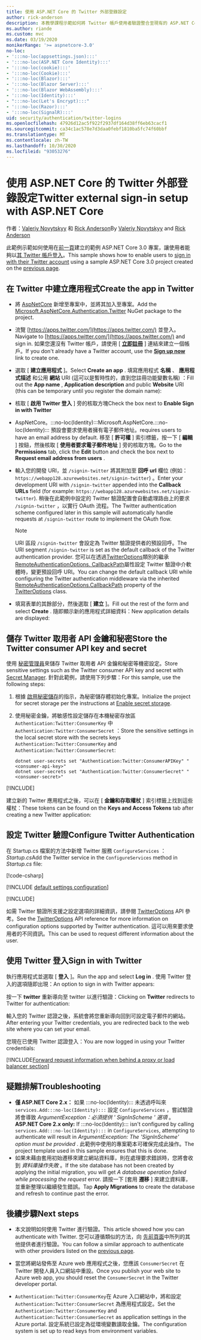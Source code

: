 ```yaml
---
title: 使用 ASP.NET Core 的 Twitter 外部登錄設定
author: rick-anderson
description: 本教學課程示範如何將 Twitter 帳戶使用者驗證整合至現有的 ASP.NET Core 應用程式。
ms.author: riande
ms.custom: mvc
ms.date: 03/19/2020
monikerRange: '>= aspnetcore-3.0'
no-loc:
- ':::no-loc(appsettings.json):::'
- ':::no-loc(ASP.NET Core Identity):::'
- ':::no-loc(cookie):::'
- ':::no-loc(Cookie):::'
- ':::no-loc(Blazor):::'
- ':::no-loc(Blazor Server):::'
- ':::no-loc(Blazor WebAssembly):::'
- ':::no-loc(Identity):::'
- ":::no-loc(Let's Encrypt):::"
- ':::no-loc(Razor):::'
- ':::no-loc(SignalR):::'
uid: security/authentication/twitter-logins
ms.openlocfilehash: 47926d12ac5f922f2937df164d38ff6eb63cacf1
ms.sourcegitcommit: ca34c1ac578e7d3daa0febf1810ba5fc74f60bbf
ms.translationtype: MT
ms.contentlocale: zh-TW
ms.lasthandoff: 10/30/2020
ms.locfileid: "93053276"
---
```

# <a name="twitter-external-sign-in-setup-with-aspnet-core"></a><span data-ttu-id="c947d-103">使用 ASP.NET Core 的 Twitter 外部登錄設定</span><span class="sxs-lookup"><span data-stu-id="c947d-103">Twitter external sign-in setup with ASP.NET Core</span></span>

<span data-ttu-id="c947d-104">作者：[Valeriy Novytskyy](https://github.com/01binary) 和 [Rick Anderson](https://twitter.com/RickAndMSFT)</span><span class="sxs-lookup"><span data-stu-id="c947d-104">By [Valeriy Novytskyy](https://github.com/01binary) and [Rick Anderson](https://twitter.com/RickAndMSFT)</span></span>

<span data-ttu-id="c947d-105">此範例示範如何使用在[前一頁](xref:security/authentication/social/index)建立的範例 ASP.NET Core 3.0 專案，讓使用者能夠以[其 Twitter 帳戶登入](https://dev.twitter.com/web/sign-in/desktop-browser)。</span><span class="sxs-lookup"><span data-stu-id="c947d-105">This sample shows how to enable users to [sign in with their Twitter account](https://dev.twitter.com/web/sign-in/desktop-browser) using a sample ASP.NET Core 3.0 project created on the [previous page](xref:security/authentication/social/index).</span></span>

## <a name="create-the-app-in-twitter"></a><span data-ttu-id="c947d-106">在 Twitter 中建立應用程式</span><span class="sxs-lookup"><span data-stu-id="c947d-106">Create the app in Twitter</span></span>

* <span data-ttu-id="c947d-107">將 [AspNetCore](https://www.nuget.org/packages/Microsoft.AspNetCore.Authentication.Twitter/3.0.0) 新增至專案中，並將其加入至專案。</span><span class="sxs-lookup"><span data-stu-id="c947d-107">Add the [Microsoft.AspNetCore.Authentication.Twitter](https://www.nuget.org/packages/Microsoft.AspNetCore.Authentication.Twitter/3.0.0) NuGet package to the project.</span></span>

* <span data-ttu-id="c947d-108">流覽 [https://apps.twitter.com/](https://apps.twitter.com/) 並登入。</span><span class="sxs-lookup"><span data-stu-id="c947d-108">Navigate to [https://apps.twitter.com/](https://apps.twitter.com/) and sign in.</span></span> <span data-ttu-id="c947d-109">如果您還沒有 Twitter 帳戶，請使用 [ **[立即註冊](https://twitter.com/signup)** ] 連結來建立一個帳戶。</span><span class="sxs-lookup"><span data-stu-id="c947d-109">If you don't already have a Twitter account, use the **[Sign up now](https://twitter.com/signup)** link to create one.</span></span>

* <span data-ttu-id="c947d-110">選取 [ **建立應用程式** ]。</span><span class="sxs-lookup"><span data-stu-id="c947d-110">Select **Create an app** .</span></span> <span data-ttu-id="c947d-111">填寫應用程式 **名稱** 、 **應用程式描述** 和公用 **網站** URI (這可以是暫時性的，直到您註冊功能變數名稱) ：</span><span class="sxs-lookup"><span data-stu-id="c947d-111">Fill out the **App name** , **Application description** and public **Website** URI (this can be temporary until you register the domain name):</span></span>

* <span data-ttu-id="c947d-112">核取 [ **啟用 Twitter 登入** ] 旁的核取方塊</span><span class="sxs-lookup"><span data-stu-id="c947d-112">Check the box next to **Enable Sign in with Twitter**</span></span>

* <span data-ttu-id="c947d-113">AspNetCore。:::no-loc(Identity):::</span><span class="sxs-lookup"><span data-stu-id="c947d-113">Microsoft.AspNetCore.:::no-loc(Identity):::</span></span> <span data-ttu-id="c947d-114">預設會要求使用者擁有電子郵件地址。</span><span class="sxs-lookup"><span data-stu-id="c947d-114">requires users to have an email address by default.</span></span> <span data-ttu-id="c947d-115">移至 [ **許可權** ] 索引標籤，按一下 [ **編輯** ] 按鈕，然後核取 [ **使用者要求電子郵件地址** ] 旁的核取方塊。</span><span class="sxs-lookup"><span data-stu-id="c947d-115">Go to the **Permissions** tab, click the **Edit** button and check the box next to **Request email address from users** .</span></span>

* <span data-ttu-id="c947d-116">輸入您的開發 URI，並 `/signin-twitter` 將其附加至 **回呼 url** 欄位 (例如： `https://webapp128.azurewebsites.net/signin-twitter`) 。</span><span class="sxs-lookup"><span data-stu-id="c947d-116">Enter your development URI with `/signin-twitter` appended into the **Callback URLs** field (for example: `https://webapp128.azurewebsites.net/signin-twitter`).</span></span> <span data-ttu-id="c947d-117">稍後在此範例中設定的 Twitter 驗證配置會自動處理路由上的要求 `/signin-twitter` ，以實行 OAuth 流程。</span><span class="sxs-lookup"><span data-stu-id="c947d-117">The Twitter authentication scheme configured later in this sample will automatically handle requests at `/signin-twitter` route to implement the OAuth flow.</span></span>

  > [!NOTE]
  > <span data-ttu-id="c947d-118">URI 區段 `/signin-twitter` 會設定為 Twitter 驗證提供者的預設回呼。</span><span class="sxs-lookup"><span data-stu-id="c947d-118">The URI segment `/signin-twitter` is set as the default callback of the Twitter authentication provider.</span></span> <span data-ttu-id="c947d-119">您可以在透過[TwitterOptions](/dotnet/api/microsoft.aspnetcore.authentication.twitter.twitteroptions)類別的繼承[RemoteAuthenticationOptions. CallbackPath](/dotnet/api/microsoft.aspnetcore.authentication.remoteauthenticationoptions.callbackpath)屬性設定 Twitter 驗證中介軟體時，變更預設回呼 URI。</span><span class="sxs-lookup"><span data-stu-id="c947d-119">You can change the default callback URI while configuring the Twitter authentication middleware via the inherited [RemoteAuthenticationOptions.CallbackPath](/dotnet/api/microsoft.aspnetcore.authentication.remoteauthenticationoptions.callbackpath) property of the [TwitterOptions](/dotnet/api/microsoft.aspnetcore.authentication.twitter.twitteroptions) class.</span></span>

* <span data-ttu-id="c947d-120">填寫表單的其餘部分，然後選取 [ **建立** ]。</span><span class="sxs-lookup"><span data-stu-id="c947d-120">Fill out the rest of the form and select **Create** .</span></span> <span data-ttu-id="c947d-121">隨即顯示新的應用程式詳細資料：</span><span class="sxs-lookup"><span data-stu-id="c947d-121">New application details are displayed:</span></span>

## <a name="store-the-twitter-consumer-api-key-and-secret"></a><span data-ttu-id="c947d-122">儲存 Twitter 取用者 API 金鑰和秘密</span><span class="sxs-lookup"><span data-stu-id="c947d-122">Store the Twitter consumer API key and secret</span></span>

<span data-ttu-id="c947d-123">使用 [秘密管理員](xref:security/app-secrets)來儲存 Twitter 取用者 API 金鑰和秘密等機密設定。</span><span class="sxs-lookup"><span data-stu-id="c947d-123">Store sensitive settings such as the Twitter consumer API key and secret with [Secret Manager](xref:security/app-secrets).</span></span> <span data-ttu-id="c947d-124">針對此範例，請使用下列步驟：</span><span class="sxs-lookup"><span data-stu-id="c947d-124">For this sample, use the following steps:</span></span>

1. <span data-ttu-id="c947d-125">根據 [啟用秘密儲存](xref:security/app-secrets#enable-secret-storage)的指示，為秘密儲存體初始化專案。</span><span class="sxs-lookup"><span data-stu-id="c947d-125">Initialize the project for secret storage per the instructions at [Enable secret storage](xref:security/app-secrets#enable-secret-storage).</span></span>
1. <span data-ttu-id="c947d-126">使用秘密金鑰，將敏感性設定儲存在本機秘密存放區 `Authentication:Twitter:ConsumerKey` 中 `Authentication:Twitter:ConsumerSecret` ：</span><span class="sxs-lookup"><span data-stu-id="c947d-126">Store the sensitive settings in the local secret store with the secrets keys `Authentication:Twitter:ConsumerKey` and `Authentication:Twitter:ConsumerSecret`:</span></span>

    ```dotnetcli
    dotnet user-secrets set "Authentication:Twitter:ConsumerAPIKey" "<consumer-api-key>"
    dotnet user-secrets set "Authentication:Twitter:ConsumerSecret" "<consumer-secret>"
    ```

[!INCLUDE[](~/includes/environmentVarableColon.md)]

<span data-ttu-id="c947d-127">建立新的 Twitter 應用程式之後，可以在 [ **金鑰和存取權杖** ] 索引標籤上找到這些權杖：</span><span class="sxs-lookup"><span data-stu-id="c947d-127">These tokens can be found on the **Keys and Access Tokens** tab after creating a new Twitter application:</span></span>

## <a name="configure-twitter-authentication"></a><span data-ttu-id="c947d-128">設定 Twitter 驗證</span><span class="sxs-lookup"><span data-stu-id="c947d-128">Configure Twitter Authentication</span></span>

<span data-ttu-id="c947d-129">在 Startup.cs 檔案的方法中新增 Twitter 服務 `ConfigureServices` ： *Startup.cs*</span><span class="sxs-lookup"><span data-stu-id="c947d-129">Add the Twitter service in the `ConfigureServices` method in *Startup.cs* file:</span></span>

[!code-csharp[](~/security/authentication/social/social-code/3.x/StartupTwitter3x.cs?name=snippet&highlight=10-15)]

[!INCLUDE [default settings configuration](includes/default-settings.md)]

[!INCLUDE[](includes/chain-auth-providers.md)]

<span data-ttu-id="c947d-130">如需 Twitter 驗證所支援之設定選項的詳細資訊，請參閱 [TwitterOptions](/dotnet/api/microsoft.aspnetcore.builder.twitteroptions) API 參考。</span><span class="sxs-lookup"><span data-stu-id="c947d-130">See the [TwitterOptions](/dotnet/api/microsoft.aspnetcore.builder.twitteroptions) API reference for more information on configuration options supported by Twitter authentication.</span></span> <span data-ttu-id="c947d-131">這可以用來要求使用者的不同資訊。</span><span class="sxs-lookup"><span data-stu-id="c947d-131">This can be used to request different information about the user.</span></span>

## <a name="sign-in-with-twitter"></a><span data-ttu-id="c947d-132">使用 Twitter 登入</span><span class="sxs-lookup"><span data-stu-id="c947d-132">Sign in with Twitter</span></span>

<span data-ttu-id="c947d-133">執行應用程式並選取 [ **登入** ]。</span><span class="sxs-lookup"><span data-stu-id="c947d-133">Run the app and select **Log in** .</span></span> <span data-ttu-id="c947d-134">使用 Twitter 登入的選項隨即出現：</span><span class="sxs-lookup"><span data-stu-id="c947d-134">An option to sign in with Twitter appears:</span></span>

<span data-ttu-id="c947d-135">按一下 **twitter** 重新導向至 twitter 以進行驗證：</span><span class="sxs-lookup"><span data-stu-id="c947d-135">Clicking on **Twitter** redirects to Twitter for authentication:</span></span>

<span data-ttu-id="c947d-136">輸入您的 Twitter 認證之後，系統會將您重新導向回到可設定電子郵件的網站。</span><span class="sxs-lookup"><span data-stu-id="c947d-136">After entering your Twitter credentials, you are redirected back to the web site where you can set your email.</span></span>

<span data-ttu-id="c947d-137">您現在已使用 Twitter 認證登入：</span><span class="sxs-lookup"><span data-stu-id="c947d-137">You are now logged in using your Twitter credentials:</span></span>

[!INCLUDE[Forward request information when behind a proxy or load balancer section](includes/forwarded-headers-middleware.md)]

<!-- 
### React to cancel Authorize External sign-in
Twitter doesn't support AccessDeniedPath
Rather in the twitter setup, you can provide an External sign-in homepage. The external sign-in homepage doesn't support localhost. Tested with https://cors3.azurewebsites.net/ and that works.
-->

## <a name="troubleshooting"></a><span data-ttu-id="c947d-138">疑難排解</span><span class="sxs-lookup"><span data-stu-id="c947d-138">Troubleshooting</span></span>

* <span data-ttu-id="c947d-139">**僅 ASP.NET Core 2.x：** 如果 :::no-loc(Identity)::: 未透過呼叫來 `services.Add:::no-loc(Identity):::` 設定 `ConfigureServices` ，嘗試驗證將會導致 *ArgumentException：必須提供 ' SignInScheme ' 選項* 。</span><span class="sxs-lookup"><span data-stu-id="c947d-139">**ASP.NET Core 2.x only:** If :::no-loc(Identity)::: isn't configured by calling `services.Add:::no-loc(Identity):::` in `ConfigureServices`, attempting to authenticate will result in *ArgumentException: The 'SignInScheme' option must be provided* .</span></span> <span data-ttu-id="c947d-140">此範例中使用的專案範本可確保完成此操作。</span><span class="sxs-lookup"><span data-stu-id="c947d-140">The project template used in this sample ensures that this is done.</span></span>
* <span data-ttu-id="c947d-141">如果未藉由套用初始遷移來建立網站資料庫，則在處理要求錯誤時，您將會收到 *資料庫操作失敗* 。</span><span class="sxs-lookup"><span data-stu-id="c947d-141">If the site database has not been created by applying the initial migration, you will get *A database operation failed while processing the request* error.</span></span> <span data-ttu-id="c947d-142">請按一下 [套用 **遷移** ] 來建立資料庫，並重新整理以繼續發生錯誤。</span><span class="sxs-lookup"><span data-stu-id="c947d-142">Tap **Apply Migrations** to create the database and refresh to continue past the error.</span></span>

## <a name="next-steps"></a><span data-ttu-id="c947d-143">後續步驟</span><span class="sxs-lookup"><span data-stu-id="c947d-143">Next steps</span></span>

* <span data-ttu-id="c947d-144">本文說明如何使用 Twitter 進行驗證。</span><span class="sxs-lookup"><span data-stu-id="c947d-144">This article showed how you can authenticate with Twitter.</span></span> <span data-ttu-id="c947d-145">您可以遵循類似的方法，向 [先前頁面](xref:security/authentication/social/index)中所列的其他提供者進行驗證。</span><span class="sxs-lookup"><span data-stu-id="c947d-145">You can follow a similar approach to authenticate with other providers listed on the [previous page](xref:security/authentication/social/index).</span></span>

* <span data-ttu-id="c947d-146">當您將網站發佈至 Azure web 應用程式之後，您應該 `ConsumerSecret` 在 Twitter 開發人員入口網站中重設。</span><span class="sxs-lookup"><span data-stu-id="c947d-146">Once you publish your web site to Azure web app, you should reset the `ConsumerSecret` in the Twitter developer portal.</span></span>

* <span data-ttu-id="c947d-147">`Authentication:Twitter:ConsumerKey`在 Azure 入口網站中，將和設定 `Authentication:Twitter:ConsumerSecret` 為應用程式設定。</span><span class="sxs-lookup"><span data-stu-id="c947d-147">Set the `Authentication:Twitter:ConsumerKey` and `Authentication:Twitter:ConsumerSecret` as application settings in the Azure portal.</span></span> <span data-ttu-id="c947d-148">設定系統已設定為從環境變數讀取金鑰。</span><span class="sxs-lookup"><span data-stu-id="c947d-148">The configuration system is set up to read keys from environment variables.</span></span>
